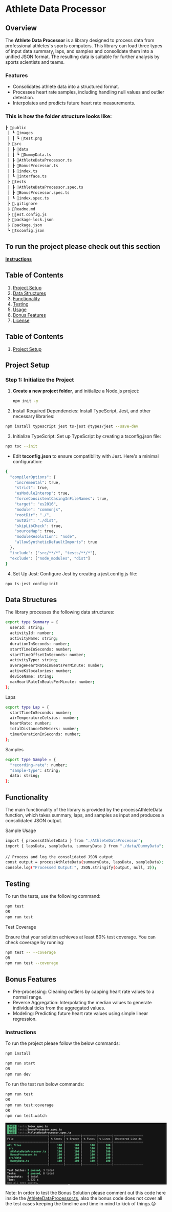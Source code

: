# Athlete Data Processor

## Overview

The **Athlete Data Processor** is a library designed to process data from professional athletes's sports computers. This library can load three types of input data summary, laps, and samples and consolidate them into a unified JSON format. The resulting data is suitable for further analysis by sports scientists and teams.

### Features

- Consolidates athlete data into a structured format.
- Processes heart rate samples, including handling null values and outlier detection.
- Interpolates and predicts future heart rate measurements.

### This is how the folder structure looks like:

```bash
┣ 📂public
 ┃ ┗ 📂images
 ┃ ┃ ┗ 📜test.png
 ┣ 📂src
 ┃ ┣ 📂data
 ┃ ┃ ┗ 📜DummyData.ts
 ┃ ┣ 📜AthleteDataProcessor.ts
 ┃ ┣ 📜BonusProcessor.ts
 ┃ ┣ 📜index.ts
 ┃ ┗ 📜interface.ts
 ┣ 📂tests
 ┃ ┣ 📜AthleteDataProcessor.spec.ts
 ┃ ┣ 📜BonusProcessor.spec.ts
 ┃ ┗ 📜index.spec.ts
 ┣ 📜.gitignore
 ┣ 📜Readme.md
 ┣ 📜jest.config.js
 ┣ 📜package-lock.json
 ┣ 📜package.json
 ┗ 📜tsconfig.json
```

## To run the project please check out this section

**[Instructions](#instructions)**

## Table of Contents

1. [Project Setup](#project-setup)
2. [Data Structures](#data-structures)
3. [Functionality](#functionality)
4. [Testing](#testing)
5. [Usage](#usage)
6. [Bonus Features](#bonus-features)
7. [License](#license)

## Table of Contents

1. [Project Setup](#project-setup)

## Project Setup

### Step 1: Initialize the Project

1. **Create a new project folder**, and initialize a Node.js project:
   ```bash
   npm init -y
   ```
2. Install Required Dependencies: Install TypeScript, Jest, and other necessary libraries:

```bash
npm install typescript jest ts-jest @types/jest --save-dev
```

3. Initialize TypeScript: Set up TypeScript by creating a tsconfig.json file:

```bash
npx tsc --init
```

- Edit **tsconfig.json** to ensure compatibility with Jest. Here's a minimal configuration:

```bash
{
  "compilerOptions": {
    "incremental": true,
    "strict": true,
    "esModuleInterop": true,
    "forceConsistentCasingInFileNames": true,
    "target": "es2016",
    "module": "commonjs",
    "rootDir": "./",
    "outDir": "./dist",
    "skipLibCheck": true,
    "sourceMap": true,
    "moduleResolution": "node",
    "allowSyntheticDefaultImports": true
  },
  "include": ["src/**/*", "tests/**/*"],
  "exclude": ["node_modules", "dist"]
}
```

4. Set Up Jest: Configure Jest by creating a jest.config.js file:

```bash
npx ts-jest config:init
```

## Data Structures

The library processes the following data structures:

```bash
export type Summary = {
  userId: string;
  activityId: number;
  activityName: string;
  durationInSeconds: number;
  startTimeInSeconds: number;
  startTimeOffsetInSeconds: number;
  activityType: string;
  averageHeartRateInBeatsPerMinute: number;
  activeKilocalories: number;
  deviceName: string;
  maxHeartRateInBeatsPerMinute: number;
};
```

Laps

```bash
export type Lap = {
  startTimeInSeconds: number;
  airTemperatureCelsius: number;
  heartRate: number;
  totalDistanceInMeters: number;
  timerDurationInSeconds: number;
};
```

Samples

```bash
export type Sample = {
  "recording-rate": number;
  "sample-type": string;
  data: string;
};
```

## Functionality

The main functionality of the library is provided by the processAthleteData function, which takes summary, laps, and samples as input and produces a consolidated JSON output.

Sample Usage

```bash
import { processAthleteData } from "./AthleteDataProcessor";
import { lapsData, sampleData, summaryData } from "./data/DummyData";

// Process and log the consolidated JSON output
const output = processAthleteData(summaryData, lapsData, sampleData);
console.log("Processed Output:", JSON.stringify(output, null, 2));
```

## Testing

To run the tests, use the following command:

```bash
npm test
OR
npm run test
```

Test Coverage

Ensure that your solution achieves at least 80% test coverage. You can check coverage by running:

```bash
npm test -- --coverage
OR
npm run test --coverage
```

## Bonus Features

- Pre-processing: Cleaning outliers by capping heart rate values to a normal range.
- Reverse Aggregation: Interpolating the median values to generate individual ticks from the aggregated values.
- Modeling: Predicting future heart rate values using simple linear regression.

### Instructions

To run the project please follow the below commands:

```bash
npm install
```

```bash
npm run start
OR
npm run dev
```

To run the test run below commands:

```bash
npm run test
OR
npm run test:coverage
OR
npm run test:watch
```

![image description](./public/images/test.png)

Note: In order to test the Bonus Solution please comment out this code here inside the [AthleteDataProcessor.ts](https://github.com/Milan-960/Athlete-data-processor/blob/master/src/AthleteDataProcessor.ts#L87), also the bonus code does not cover all the test cases keeping the timeline and time in mind to kick of things.😊
